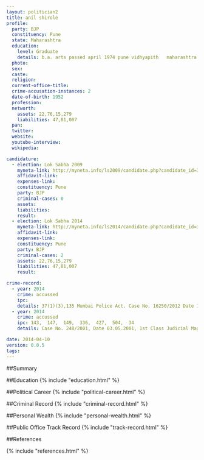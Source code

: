 ```yaml
---
layout: politician2
title: anil shirole
profile: 
  party: BJP
  constituency: Pune
  state: Maharashtra
  education: 
    level: Graduate
    details: b.a. arts passed april 1974 pune vidhyapith   maharashtra madhyamik shala pariksha mandal 1967 morden high school pune
  photo: 
  sex: 
  caste: 
  religion: 
  current-office-title: 
  crime-accusation-instances: 2
  date-of-birth: 1952
  profession: 
  networth: 
    assets: 22,76,15,279
    liabilities: 47,81,007
  pan: 
  twitter: 
  website: 
  youtube-interview: 
  wikipedia: 

candidature: 
  - election: Lok Sabha 2009
    myneta-link: http://myneta.info/ls2009/candidate.php?candidate_id=3575
    affidavit-link: 
    expenses-link: 
    constituency: Pune 
    party: BJP
    criminal-cases: 0
    assets: 
    liabilities: 
    result:  
  - election: Lok Sabha 2014
    myneta-link: http://myneta.info/ls2014/candidate.php?candidate_id=3373
    affidavit-link: 
    expenses-link: 
    constituency: Pune 
    party: BJP
    criminal-cases: 2
    assets: 22,76,15,279
    liabilities: 47,81,007
    result:  

crime-record: 
  - year: 2014
    crime: accussed
    ipc: 
    details: 37(1)(3),135 Mumbai Police Act. Case No. 16250/2012 Date 12.04.2012 1st Class Judicial Magistrate (A.C) Pune 
  - year: 2014
    crime: accussed
    ipc: 143,  147,  149,  336,  427,  504,  34
    details: Case No. 248/2001, Date 03.05.2001, 1st Class Judicial Magistrate (A.C) Pune 

date: 2014-04-10
version: 0.0.5
tags: 
---
```


##Summary


##Education
{% include "education.html" %}


##Political Career
{% include "political-career.html" %}


##Criminal Record
{% include "criminal-record.html" %}


##Personal Wealth
{% include "personal-wealth.html" %}


##Public Office Track Record
{% include "track-record.html" %}


##References


{% include "references.html" %}
